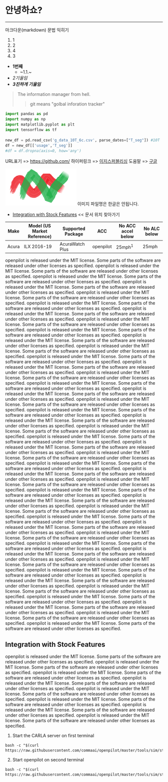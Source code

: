# 안녕하쇼?
---

마크다운(markdown) 문법 익히기

1. 1
2. 2
4. 4
3. 3
- __1번째__
  - ~1.1.~
- _2기울임_
- ***3진하게 기울임***
> The information manager from hell.
>> git means "golbal inforation tracker"

```python
import pandas as pd
import numpy as np
import matplotlib.pyplot as plt
import tensorflow as tf

new_df = pd.read_csv('g_data_10T_6c.csv', parse_dates=["T_seg"]) #10T
df = new_df[['usage','T_seg']]
#df = df.dropna(axis=0, how='any')
```
URL표기 => <https://github.com/>  하이퍼링크 =>  [이지스퍼블리싱](http://www.easyspub.co.kr)  도움말 => [구글](http://google.com, "검색 사이트")

![이미지](./Mark.png) 이미지 파일명은 한글은 안됩니다.

* [Integration with Stock Features](#integration-with-stock-features) << 문서 위치 찾아가기 

| Make      | Model (US Market Reference)   | Supported Package | ACC              | No ACC accel below | No ALC below      |
| ----------| ------------------------------| ------------------| -----------------| -------------------| ------------------|
| Acura     | ILX 2016-19                   | AcuraWatch Plus   | openpilot        | 25mph<sup>1</sup>  | 25mph             |

openpilot is released under the MIT license. Some parts of the software are released under other licenses as specified.
openpilot is released under the MIT license. Some parts of the software are released under other licenses as specified.
openpilot is released under the MIT license. Some parts of the software are released under other licenses as specified.
openpilot is released under the MIT license. Some parts of the software are released under other licenses as specified.
openpilot is released under the MIT license. Some parts of the software are released under other licenses as specified.
openpilot is released under the MIT license. Some parts of the software are released under other licenses as specified.
openpilot is released under the MIT license. Some parts of the software are released under other licenses as specified.
openpilot is released under the MIT license. Some parts of the software are released under other licenses as specified.
openpilot is released under the MIT license. Some parts of the software are released under other licenses as specified.
openpilot is released under the MIT license. Some parts of the software are released under other licenses as specified.
openpilot is released under the MIT license. Some parts of the software are released under other licenses as specified.
openpilot is released under the MIT license. Some parts of the software are released under other licenses as specified.
openpilot is released under the MIT license. Some parts of the software are released under other licenses as specified.
openpilot is released under the MIT license. Some parts of the software are released under other licenses as specified.
openpilot is released under the MIT license. Some parts of the software are released under other licenses as specified.
openpilot is released under the MIT license. Some parts of the software are released under other licenses as specified.
openpilot is released under the MIT license. Some parts of the software are released under other licenses as specified.
openpilot is released under the MIT license. Some parts of the software are released under other licenses as specified.
openpilot is released under the MIT license. Some parts of the software are released under other licenses as specified.
openpilot is released under the MIT license. Some parts of the software are released under other licenses as specified.
openpilot is released under the MIT license. Some parts of the software are released under other licenses as specified.
openpilot is released under the MIT license. Some parts of the software are released under other licenses as specified.
openpilot is released under the MIT license. Some parts of the software are released under other licenses as specified.
openpilot is released under the MIT license. Some parts of the software are released under other licenses as specified.
openpilot is released under the MIT license. Some parts of the software are released under other licenses as specified.
openpilot is released under the MIT license. Some parts of the software are released under other licenses as specified.
openpilot is released under the MIT license. Some parts of the software are released under other licenses as specified.
openpilot is released under the MIT license. Some parts of the software are released under other licenses as specified.
openpilot is released under the MIT license. Some parts of the software are released under other licenses as specified.
openpilot is released under the MIT license. Some parts of the software are released under other licenses as specified.
openpilot is released under the MIT license. Some parts of the software are released under other licenses as specified.
openpilot is released under the MIT license. Some parts of the software are released under other licenses as specified.
openpilot is released under the MIT license. Some parts of the software are released under other licenses as specified.
openpilot is released under the MIT license. Some parts of the software are released under other licenses as specified.
openpilot is released under the MIT license. Some parts of the software are released under other licenses as specified.
openpilot is released under the MIT license. Some parts of the software are released under other licenses as specified.
openpilot is released under the MIT license. Some parts of the software are released under other licenses as specified.
openpilot is released under the MIT license. Some parts of the software are released under other licenses as specified.
openpilot is released under the MIT license. Some parts of the software are released under other licenses as specified.
openpilot is released under the MIT license. Some parts of the software are released under other licenses as specified.
openpilot is released under the MIT license. Some parts of the software are released under other licenses as specified.
openpilot is released under the MIT license. Some parts of the software are released under other licenses as specified.

Integration with Stock Features
------
openpilot is released under the MIT license. Some parts of the software are released under other licenses as specified.
openpilot is released under the MIT license. Some parts of the software are released under other licenses as specified.
openpilot is released under the MIT license. Some parts of the software are released under other licenses as specified.
openpilot is released under the MIT license. Some parts of the software are released under other licenses as specified.
openpilot is released under the MIT license. Some parts of the software are released under other licenses as specified.
openpilot is released under the MIT license. Some parts of the software are released under other licenses as specified.
openpilot is released under the MIT license. Some parts of the software are released under other licenses as specified.
openpilot is released under the MIT license. Some parts of the software are released under other licenses as specified.


1) Start the CARLA server on first terminal
```
bash -c "$(curl https://raw.githubusercontent.com/commaai/openpilot/master/tools/sim/start_carla.sh)"
```
2) Start openpilot on second terminal
```
bash -c "$(curl https://raw.githubusercontent.com/commaai/openpilot/master/tools/sim/start_openpilot_docker.sh)"
```

